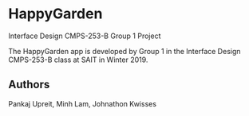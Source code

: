 # HappyGarden
Interface Design CMPS-253-B Group 1 Project

The HappyGarden app is developed by Group 1 in the Interface Design CMPS-253-B class at SAIT in Winter 2019.

## Authors
Pankaj Upreit, Minh Lam, Johnathon Kwisses
